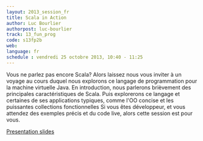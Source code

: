 ```yaml
---
layout: 2013_session_fr
title: Scala in Action
author: Luc Bourlier
authorpost: luc-bourlier
track: 13_fun_prog
code: s13fp2b
web: 
language: fr
schedule : vendredi 25 octobre 2013, 10:40 - 11:25
---
```


Vous ne parlez pas encore Scala? Alors laissez nous vous inviter à un voyage au cours duquel nous explorons ce langage de programmation pour la machine virtuelle Java. En introduction, nous parlerons brièvement des principales caractéristiques de Scala. Puis explorerons ce langage et certaines de ses applications typiques, comme l'OO concise et les puissantes collections fonctionnelles  Si vous êtes développeur, et vous attendez des exemples précis et du code live, alors cette session est pour vous.

[Presentation slides](http://skyluc.github.io/talks/2013-10-25-softshake/slides.html)